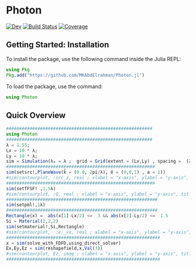 # Photon


<!-- [![Stable](https://img.shields.io/badge/docs-stable-blue.svg)](https://MKAbdElrahman.github.io/Photon.jl/stable) -->
[![Dev](https://img.shields.io/badge/docs-dev-blue.svg)](https://MKAbdElrahman.github.io/Photon.jl/dev)
[![Build Status](https://github.com/MKAbdElrahman/Photon.jl/workflows/CI/badge.svg)](https://github.com/MKAbdElrahman/Photon.jl/actions)
[![Coverage](https://codecov.io/gh/MKAbdElrahman/Photon.jl/branch/master/graph/badge.svg)](https://codecov.io/gh/MKAbdElrahman/Photon.jl)

## Getting Started: Installation 
To install the package, use the following command inside the Julia REPL:
```julia
using Pkg
Pkg.add("https://github.com/MKAbdElrahman/Photon.jl")
```

To load the package, use the command:

```julia
using Photon
```
## Quick Overview
```julia
########################################################
using Photon
########################################################
λ = 1.55; 
Lx = 10 * λ;
Ly = 10 * λ;
sim = Simulation(λ₀ = λ ;  grid = Grid(extent = (Lx,Ly) , spacing =  (λ/20,λ/20) ))
#########################################################
sim(setsrc!,PlaneWave(k̂ = (0.0, 2pi/λ), ê = (0,0,1) , a = 1))
#sim(contourplot, :src_z, real ; xlabel = "x-axis", ylabel = "y-axis", title = "source x")
#########################################################
sim(setTFSF! ,1.5λ)
#sim(contourplot, :Q, real ; xlabel = "x-axis", ylabel = "y-axis", title = "TFSF")
##########################################################
sim(setpml!,1λ)
##########################################################
Rectangle(x) =  abs(x[1]-Lx/2) <=  3 && abs(x[2]-Ly/2) <=  1.5
Si = Material(2,2,2)
sim(setmaterial!,Si,Rectangle)
#sim(contourplot,  :ϵᵣ_xx, real ; xlabel = "x-axis", ylabel = "y-axis", title = "ϵ x")
###########################################################
x = sim(solve_with_FDFD,using_direct_solver)
Ex,Ey,Ez = sim(reshapefield,x,Val(3))
#sim(contourplot, Ez, imag ; xlabel = "x-axis", ylabel = "y-axis", title = "Ez")
###########################################################
```
